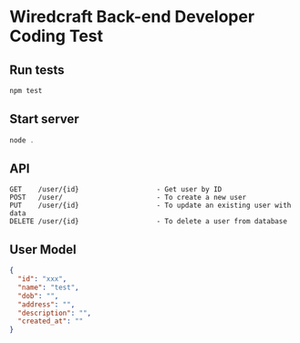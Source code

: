 # Wiredcraft Back-end Developer Coding Test

## Run tests

```js
npm test
```

## Start server

```js
node .
```

## API

```
GET    /user/{id}                   - Get user by ID
POST   /user/                       - To create a new user
PUT    /user/{id}                   - To update an existing user with data
DELETE /user/{id}                   - To delete a user from database
```

## User Model

```json
{
  "id": "xxx",
  "name": "test",
  "dob": "",
  "address": "",
  "description": "",
  "created_at": ""
}
```


